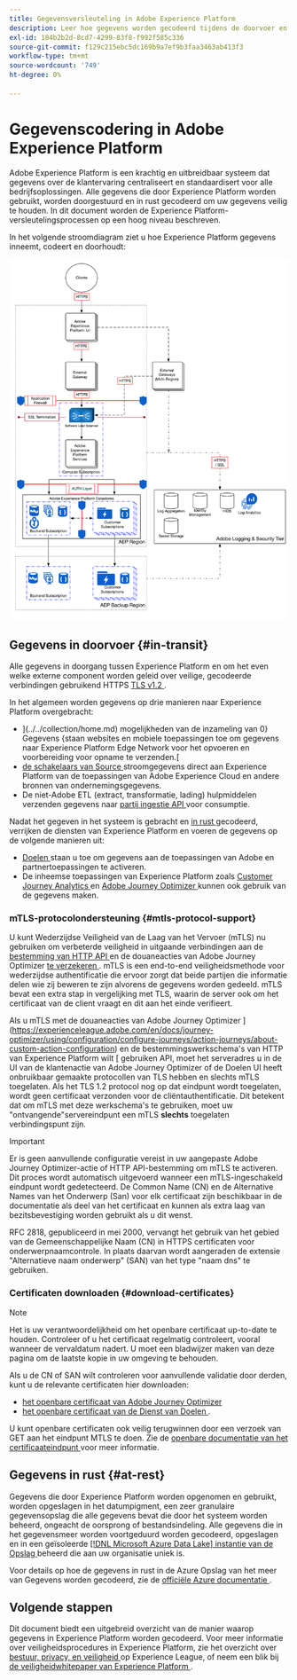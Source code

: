 ```yaml
---
title: Gegevensversleuteling in Adobe Experience Platform
description: Leer hoe gegevens worden gecodeerd tijdens de doorvoer en in rust in Adobe Experience Platform.
exl-id: 184b2b2d-8cd7-4299-83f8-f992f585c336
source-git-commit: f129c215ebc5dc169b9a7ef9b3faa3463ab413f3
workflow-type: tm+mt
source-wordcount: '749'
ht-degree: 0%

---
```


# Gegevenscodering in Adobe Experience Platform

Adobe Experience Platform is een krachtig en uitbreidbaar systeem dat gegevens over de klantervaring centraliseert en standaardisert voor alle bedrijfsoplossingen. Alle gegevens die door Experience Platform worden gebruikt, worden doorgestuurd en in rust gecodeerd om uw gegevens veilig te houden. In dit document worden de Experience Platform-versleutelingsprocessen op een hoog niveau beschreven.

In het volgende stroomdiagram ziet u hoe Experience Platform gegevens inneemt, codeert en doorhoudt:

![ een diagram dat illustreert hoe het gegeven wordt ingebed, gecodeerd, en door Experience Platform voortgeduurd.](../images/governance-privacy-security/encryption/flow.png)

## Gegevens in doorvoer {#in-transit}

Alle gegevens in doorgang tussen Experience Platform en om het even welke externe component worden geleid over veilige, gecodeerde verbindingen gebruikend HTTPS [ TLS v1.2 ](https://datatracker.ietf.org/doc/html/rfc5246).

In het algemeen worden gegevens op drie manieren naar Experience Platform overgebracht:

- ](../../collection/home.md) mogelijkheden van de inzameling van 0} Gegevens {staan websites en mobiele toepassingen toe om gegevens naar Experience Platform Edge Network voor het opvoeren en voorbereiding voor opname te verzenden.[
- [ de schakelaars van Source ](../../sources/home.md) stroomgegevens direct aan Experience Platform van de toepassingen van Adobe Experience Cloud en andere bronnen van ondernemingsgegevens.
- De niet-Adobe ETL (extract, transformatie, lading) hulpmiddelen verzenden gegevens naar [ partij ingestie API ](../../ingestion/batch-ingestion/overview.md) voor consumptie.

Nadat het gegeven in het systeem is gebracht en [ in rust ](#at-rest) gecodeerd, verrijken de diensten van Experience Platform en voeren de gegevens op de volgende manieren uit:

- [ Doelen ](../../destinations/home.md) staan u toe om gegevens aan de toepassingen van Adobe en partnertoepassingen te activeren.
- De inheemse toepassingen van Experience Platform zoals [ Customer Journey Analytics ](https://experienceleague.adobe.com/docs/analytics-platform/using/cja-overview/cja-overview.html) en [ Adobe Journey Optimizer ](https://experienceleague.adobe.com/en/docs/journey-optimizer/using/ajo-home) kunnen ook gebruik van de gegevens maken.

### mTLS-protocolondersteuning {#mtls-protocol-support}

U kunt Wederzijdse Veiligheid van de Laag van het Vervoer (mTLS) nu gebruiken om verbeterde veiligheid in uitgaande verbindingen aan de [ bestemming van HTTP API ](../../destinations/catalog/streaming/http-destination.md) en de douaneacties van Adobe Journey Optimizer [ te verzekeren ](https://experienceleague.adobe.com/nl/docs/journey-optimizer/using/orchestrate-journeys/about-journey-building/using-custom-actions). mTLS is een end-to-end veiligheidsmethode voor wederzijdse authentificatie die ervoor zorgt dat beide partijen die informatie delen wie zij beweren te zijn alvorens de gegevens worden gedeeld. mTLS bevat een extra stap in vergelijking met TLS, waarin de server ook om het certificaat van de client vraagt en dit aan het einde verifieert.

Als u mTLS met de douaneacties van Adobe Journey Optimizer ](https://experienceleague.adobe.com/en/docs/journey-optimizer/using/configuration/configure-journeys/action-journeys/about-custom-action-configuration) en de bestemmingswerkschema&#39;s van HTTP van Experience Platform wilt [ gebruiken API, moet het serveradres u in de UI van de klantenactie van Adobe Journey Optimizer of de Doelen UI heeft onbruikbaar gemaakte protocollen van TLS hebben en slechts mTLS toegelaten. Als het TLS 1.2 protocol nog op dat eindpunt wordt toegelaten, wordt geen certificaat verzonden voor de cliëntauthentificatie. Dit betekent dat om mTLS met deze werkschema&#39;s te gebruiken, moet uw &quot;ontvangende&quot;servereindpunt een mTLS **slechts** toegelaten verbindingspunt zijn.

>[!IMPORTANT]
>
>Er is geen aanvullende configuratie vereist in uw aangepaste Adobe Journey Optimizer-actie of HTTP API-bestemming om mTLS te activeren. Dit proces wordt automatisch uitgevoerd wanneer een mTLS-ingeschakeld eindpunt wordt gedetecteerd. De Common Name (CN) en de Alternative Names van het Onderwerp (San) voor elk certificaat zijn beschikbaar in de documentatie als deel van het certificaat en kunnen als extra laag van bezitsbevestiging worden gebruikt als u dit wenst.
>
>RFC 2818, gepubliceerd in mei 2000, vervangt het gebruik van het gebied van de Gemeenschappelijke Naam (CN) in HTTPS certificaten voor onderwerpnaamcontrole. In plaats daarvan wordt aangeraden de extensie &quot;Alternatieve naam onderwerp&quot; (SAN) van het type &quot;naam dns&quot; te gebruiken.

### Certificaten downloaden {#download-certificates}

>[!NOTE]
>
>Het is uw verantwoordelijkheid om het openbare certificaat up-to-date te houden. Controleer of u het certificaat regelmatig controleert, vooral wanneer de vervaldatum nadert. U moet een bladwijzer maken van deze pagina om de laatste kopie in uw omgeving te behouden.

Als u de CN of SAN wilt controleren voor aanvullende validatie door derden, kunt u de relevante certificaten hier downloaden:

- [ het openbare certificaat van Adobe Journey Optimizer ](../images/governance-privacy-security/encryption/AJO-public-certificate.pem)
- [ het openbare certificaat van de Dienst van Doelen ](../images/governance-privacy-security/encryption/destinations-public-cert.pem).

U kunt openbare certificaten ook veilig terugwinnen door een verzoek van GET aan het eindpunt MTLS te doen. Zie de [ openbare documentatie van het certificaateindpunt ](../../data-governance/mtls-api/public-certificate-endpoint.md) voor meer informatie.

## Gegevens in rust {#at-rest}

Gegevens die door Experience Platform worden opgenomen en gebruikt, worden opgeslagen in het datumpigment, een zeer granulaire gegevensopslag die alle gegevens bevat die door het systeem worden beheerd, ongeacht de oorsprong of bestandsindeling. Alle gegevens die in het gegevensmeer worden voortgeduurd worden gecodeerd, opgeslagen en in een geïsoleerde [[!DNL Microsoft Azure Data Lake]  instantie van de Opslag ](https://docs.microsoft.com/en-us/azure/storage/blobs/data-lake-storage-introduction) beheerd die aan uw organisatie uniek is.

Voor details op hoe de gegevens in rust in de Azure Opslag van het meer van Gegevens worden gecodeerd, zie de [ officiële Azure documentatie ](https://learn.microsoft.com/en-us/azure/storage/common/storage-service-encryption).

## Volgende stappen

Dit document biedt een uitgebreid overzicht van de manier waarop gegevens in Experience Platform worden gecodeerd. Voor meer informatie over veiligheidsprocedures in Experience Platform, zie het overzicht over [ bestuur, privacy, en veiligheid ](./overview.md) op Experience League, of neem een blik bij [ de veiligheidwhitepaper van Experience Platform ](https://www.adobe.com/content/dam/cc/en/security/pdfs/AEP_SecurityOverview.pdf).
